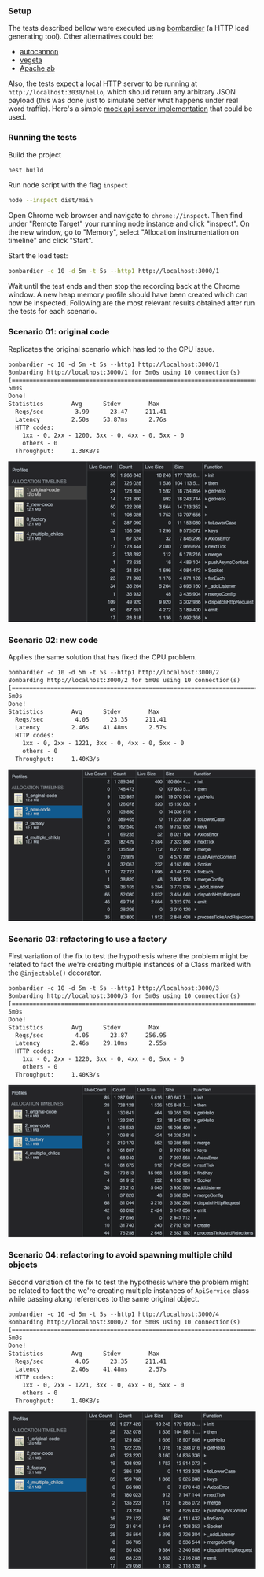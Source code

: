 ### Setup
The tests described bellow were executed using [bombardier](https://github.com/codesenberg/bombardier) (a HTTP load generating tool). Other alternatives could be:
- [autocannon](https://github.com/mcollina/autocannon)
- [vegeta](https://github.com/tsenart/vegeta)
- [Apache ab](https://httpd.apache.org/docs/2.4/programs/ab.html)

Also, the tests expect a local HTTP server to be running at `http://localhost:3030/hello`, which should return any arbitrary JSON payload (this was done just to simulate better what happens under real word traffic). Here's a simple [mock api server implementation](https://github.com/rafael-piovesan/node-mock-server) that could be used.

### Running the tests
Build the project
```sh
nest build
```

Run node script with the flag `inspect`
```sh
node --inspect dist/main
```

Open Chrome web browser and navigate to `chrome://inspect`. Then find under "Remote Target" your running node instance and click "inspect". On the new window, go to "Memory", select "Allocation instrumentation on timeline" and click "Start".

Start the load test:
```sh
bombardier -c 10 -d 5m -t 5s --http1 http://localhost:3000/1
```

Wait until the test ends and then stop the recording back at the Chrome window. A new heap memory profile should have been created which can now be inspected. Following are the most relevant results obtained after run the tests for each scenario.

### Scenario 01: original code
Replicates the original scenario which has led to the CPU issue.

```log
bombardier -c 10 -d 5m -t 5s --http1 http://localhost:3000/1
Bombarding http://localhost:3000/1 for 5m0s using 10 connection(s)
[===========================================================================================================================================================] 5m0s
Done!
Statistics        Avg      Stdev        Max
  Reqs/sec         3.99      23.47     211.41
  Latency         2.50s    53.87ms      2.76s
  HTTP codes:
    1xx - 0, 2xx - 1200, 3xx - 0, 4xx - 0, 5xx - 0
    others - 0
  Throughput:     1.38KB/s
```

![image](images/01_original_code.png)

### Scenario 02: new code
Applies the same solution that has fixed the CPU problem.

```log
bombardier -c 10 -d 5m -t 5s --http1 http://localhost:3000/2
Bombarding http://localhost:3000/2 for 5m0s using 10 connection(s)
[===========================================================================================================================================================] 5m0s
Done!
Statistics        Avg      Stdev        Max
  Reqs/sec         4.05      23.35     211.41
  Latency         2.46s    41.48ms      2.57s
  HTTP codes:
    1xx - 0, 2xx - 1221, 3xx - 0, 4xx - 0, 5xx - 0
    others - 0
  Throughput:     1.40KB/s
```

![image](images/02_new_code.png)

### Scenario 03: refactoring to use a factory
First variation of the fix to test the hypothesis where the problem might be related to fact the we're creating multiple instances of a Class marked with the `@injectable()` decorator.

```log
bombardier -c 10 -d 5m -t 5s --http1 http://localhost:3000/3
Bombarding http://localhost:3000/3 for 5m0s using 10 connection(s)
[===========================================================================================================================================================] 5m0s
Done!
Statistics        Avg      Stdev        Max
  Reqs/sec         4.05      23.87     256.95
  Latency         2.46s    29.10ms      2.55s
  HTTP codes:
    1xx - 0, 2xx - 1220, 3xx - 0, 4xx - 0, 5xx - 0
    others - 0
  Throughput:     1.40KB/s
```

![image](images/03_factory.png)

### Scenario 04: refactoring to avoid spawning multiple child objects
Second variation of the fix to test the hypothesis where the problem might be related to fact the we're creating multiple instances of `ApiService` class while passing along references to the same original object.


```log
bombardier -c 10 -d 5m -t 5s --http1 http://localhost:3000/4
Bombarding http://localhost:3000/2 for 5m0s using 10 connection(s)
[===========================================================================================================================================================] 5m0s
Done!
Statistics        Avg      Stdev        Max
  Reqs/sec         4.05      23.35     211.41
  Latency         2.46s    41.48ms      2.57s
  HTTP codes:
    1xx - 0, 2xx - 1221, 3xx - 0, 4xx - 0, 5xx - 0
    others - 0
  Throughput:     1.40KB/s
```

![image](images/04_multiple_childs.png)